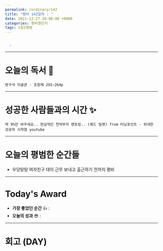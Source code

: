 ```yaml
---
permalink: /ordinary/142
title: "평비 142일차 : "
date: 2021-12-27 20:00:00 +0900
categories: 평비챌린지
tags: 1일1평범
---
```

```

  - 
```

---
# 오늘의 독서 📕
`방구석 미술관 - 조원재 291~264p`  

---
# 성공한 사람들과의 시간 ✨
`딱 9%만 바꾸세요.. 현실적인 천억부자 멘토링.. (에드 밀렛) from 터닝포인트 - 위대한 성공의 시작점 youtube`  

---
# 오늘의 평범한 순간들
- 우당탕탕 여자친구 데이 근무 보내고 출근하기 전까지 평비

---
# Today's Award
- **가장 좋았던 순간** 👍 : 
- **오늘의 성과** 😎 : 

---
# 회고 (DAY)
